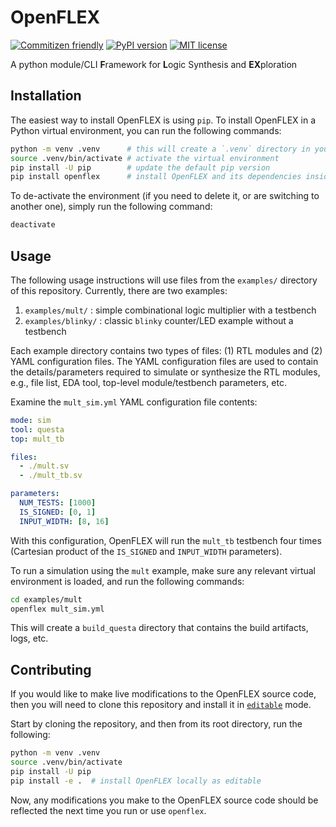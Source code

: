 
# OpenFLEX

[![Commitizen friendly](https://img.shields.io/badge/commitizen-friendly-brightgreen.svg)](http://commitizen.github.io/cz-cli/)
[![PyPI version](https://img.shields.io/pypi/v/openflex.svg)](https://pypi.python.org/pypi/openflex/)
[![MIT license](https://img.shields.io/badge/License-MIT-blue.svg)](https://opensource.org/license/mit)

A python module/CLI **F**ramework for **L**ogic Synthesis and **EX**ploration

## Installation

The easiest way to install OpenFLEX is using `pip`. To install OpenFLEX in a Python virtual environment, you can run the following commands:

```bash
python -m venv .venv      # this will create a `.venv` directory in your current directory
source .venv/bin/activate # activate the virtual environment
pip install -U pip        # update the default pip version
pip install openflex      # install OpenFLEX and its dependencies inside venv
```

To de-activate the environment (if you need to delete it, or are switching to another one), simply run the following command:

```bash
deactivate
```

## Usage

The following usage instructions will use files from the `examples/` directory of this repository. Currently, there are two examples: 
1) `examples/mult/` : simple combinational logic multiplier with a testbench
2) `examples/blinky/` : classic `blinky` counter/LED example without a testbench

Each example directory contains two types of files: (1) RTL modules and (2) YAML configuration files. The YAML configuration files are used to contain the details/parameters required to simulate or synthesize the RTL modules, e.g., file list, EDA tool, top-level module/testbench parameters, etc.

Examine the `mult_sim.yml` YAML configuration file contents:
```yaml
mode: sim
tool: questa
top: mult_tb

files:
  - ./mult.sv
  - ./mult_tb.sv

parameters:
  NUM_TESTS: [1000]
  IS_SIGNED: [0, 1]
  INPUT_WIDTH: [8, 16]
```

With this configuration, OpenFLEX will run the `mult_tb` testbench four times (Cartesian product of the `IS_SIGNED` and `INPUT_WIDTH` parameters).

To run a simulation using the `mult` example, make sure any relevant virtual environment is loaded, and run the following commands: 

```bash
cd examples/mult
openflex mult_sim.yml
```

This will create a `build_questa` directory that contains the build artifacts, logs, etc. 

## Contributing

If you would like to make live modifications to the OpenFLEX source code, then you will need to clone this repository and install it in [`editable`](https://setuptools.pypa.io/en/latest/userguide/development_mode.html) mode.

Start by cloning the repository, and then from its root directory, run the following:

```bash
python -m venv .venv
source .venv/bin/activate
pip install -U pip
pip install -e .  # install OpenFLEX locally as editable
```

Now, any modifications you make to the OpenFLEX source code should be reflected the next time you run or use `openflex`.

